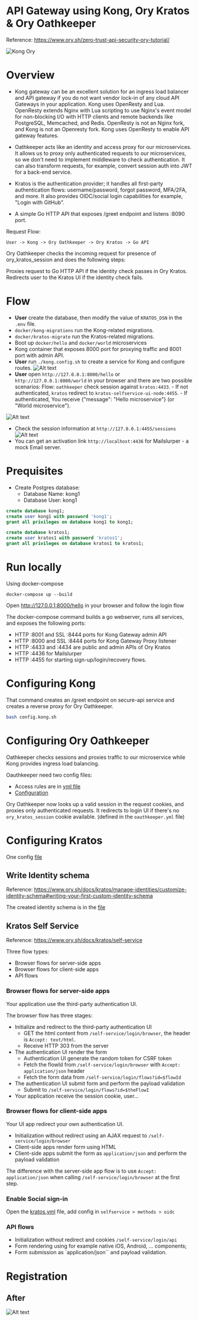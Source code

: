 # API Gateway using Kong, Ory Kratos & Ory Oathkeeper

Reference: https://www.ory.sh/zero-trust-api-security-ory-tutorial/

![Kong Ory](./kong_ory.png)

# Overview

- Kong gateway can be an excellent solution for an ingress load balancer and API gateway if you do not want vendor lock-in of any cloud API Gateways in your application. Kong uses OpenResty and Lua. OpenResty extends Nginx with Lua scripting to use Nginx's event model for non-blocking I/O with HTTP clients and remote backends like PostgreSQL, Memcached, and Redis. OpenResty is not an Nginx fork, and Kong is not an Openresty fork. Kong uses OpenResty to enable API gateway features.

- Oathkeeper acts like an identity and access proxy for our microservices. It allows us to proxy only authenticated requests to our microservices, so we don't need to implement middleware to check authentication. It can also transform requests, for example, convert session auth into JWT for a back-end service.

- Kratos is the authentication provider; it handles all first-party authentication flows: username/password, forgot password, MFA/2FA, and more. It also provides OIDC/social login capabilities for example, "Login with GitHub".

- A simple Go HTTP API that exposes /greet endpoint and listens :8090 port.

Request Flow:

```
User -> Kong -> Ory Oathkeeper -> Ory Kratos -> Go API
```

Ory Oathkeeper checks the incoming request for presence of ory_kratos_session and does the following steps:

Proxies request to Go HTTP API if the identity check passes in Ory Kratos.
Redirects user to the Kratos UI if the identity check fails.

# Flow

- **User** create the database, then modify the value of `KRATOS_DSN` in the `.env` file.
- `docker/kong-migrations` run the Kong-related migrations.
- `docker/kratos-migrate` run the Kratos-related migrations.
- Boot up `docker/hello` and `docker/world` microservices
- Kong container that exposes 8000 port for proxying traffic and 8001 port with admin API.
- **User** run `./kong.config.sh` to create a service for Kong and configure routes.
    ![Alt text](kong_config_sh.png)
- **User** open `http://127.0.0.1:8000/hello` or `http://127.0.0.1:8000/world` in your browser and there are two possible scenarios:
    Flow: `oathkeeper` check session against `kratos:4433`. 
        - If not authenticated, `kratos` redirect to `kratos-selfservice-ui-node:4455`.
        - If authenticated, You receive {"message": "Hello microservice"} (or "World microservice").

![Alt text](kratos_ui.png)
- Check the session information at `http://127.0.0.1:4455/sessions`
    ![Alt text](selfservice_session.png)
- You can get an activation link `http://localhost:4436` for Mailslurper - a mock Email server.

# Prequisites
- Create Postgres database:
    - Database Name: kong1
    - Database User: kong1

```sql
create database kong1;
create user kong1 with password 'kong1';
grant all privileges on database kong1 to kong1;

create database kratos1;
create user kratos1 with password 'kratos1';
grant all privileges on database kratos1 to kratos1;

```

# Run locally

Using docker-compose

```
docker-compose up --build
```
Open http://127.0.0.1:8000/hello in your browser and follow the login flow

The docker-compose command builds a go webserver, runs all services, and exposes the following ports:

- HTTP :8001 and SSL :8444 ports for Kong Gateway admin API
- HTTP :8000 and SSL :8444 ports for Kong Gateway Proxy listener
- HTTP :4433 and :4434 are public and admin APIs of Ory Kratos
- HTTP :4436 for Mailslurper
- HTTP :4455 for starting sign-up/login/recovery flows.

# Configuring Kong
That command creates an /greet endpoint on secure-api service and creates a reverse proxy for Ory Oathkeeper.

```sh
bash config.kong.sh
```

# Configuring Ory Oathkeeper

Oathkeeper checks sessions and proxies traffic to our microservice while Kong provides ingress load balancing. 

Oauthkeeper need two config files:
- Access rules are in [yml file](oathkeeper/access-rules.yml)
- [Configuration](oauthkeeper/oathkeeper.yml)

Ory Oathkeeper now looks up a valid session in the request cookies, and proxies only authenticated requests. It redirects to login UI if there's no `ory_kratos_session` cookie available. (defined in the `oauthkeeper.yml` file)

# Configuring Kratos

One config [file](kratos/kratos.yml)

## Write Identity schema
Reference: https://www.ory.sh/docs/kratos/manage-identities/customize-identity-schema#writing-your-first-custom-identity-schema

The created identity schema is in the [file](kratos/identity.schema.json)

## Kratos Self Service
Reference: https://www.ory.sh/docs/kratos/self-service

Three flow types:
- Browser flows for server-side apps
- Browser flows for client-side apps
- API flows

### Browser flows for server-side apps
Your application use the third-party authentication UI.

The browser flow has three stages:
- Initialize and redirect to the third-party authentication UI
    - GET the html content from `/self-service/login/browser`, the header is  `Accept: text/html`.
    - Receive HTTP 303 from the server
- The authentication UI render the form
    - Authentication UI generate the random token for CSRF token
    - Fetch the flowId from `/self-service/login/browser` with `Accept: application/json` header
    - Fetch the form data from `/self-service/login/flows?id=$flowId`
- The authentication UI submit form and perform the payload validation
    - Submit to `/self-service/login/flows?id=$theFlowI`
- Your application receive the session cookie, user...

### Browser flows for client-side apps
Your UI app redirect your own authentication UI.

- Initialization without redirect using an AJAX request to `/self-service/login/browser`
- Client-side apps render form using HTML
- Client-side apps submit the form as `application/json` and perform the payload validation

The difference with the server-side app flow is to use `Accept: application/json` when calling `/self-service/login/browser` at the first step.


### Enable Social sign-in

Open the [kratos.yml](kratos/kratos.yml) file, add config in `selfservice > methods > oidc`

### API flows
- Initialization without redirect and cookies `/self-service/login/api`
- Form rendering using for example native iOS, Android, ... components;
- Form submission as `application/json`` and payload validation.


# Registration

## After 
![Alt text](afterRegistration.png)